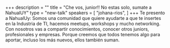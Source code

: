 +++
description = ""
title = "Che vos, junior!! No estas solo, sumate a NahualUY"
type = "new-talk"
speakers = [
        "johana-rios",
]
+++
Te presento a NahualUy: Somos una comunidad que quiere ayudarte a que te insertes en la Industria de TI, hacemos meetups, workshops y mucho networking. Con nosotros vas a compartir conocimientos, conocer otros juniors, profesionales y empresas.
Porque creemos que todos tenemos algo para aportar, incluso los más nuevos, ellos también suman.